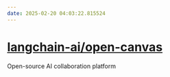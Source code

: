 ```yaml
---
date: 2025-02-20 04:03:22.815524
---
```


# [langchain-ai/open-canvas](https://github.com/langchain-ai/open-canvas)

Open-source AI collaboration platform